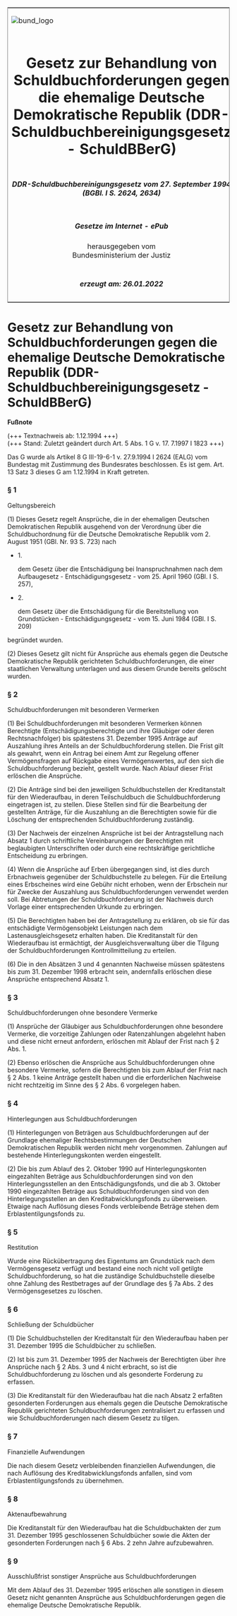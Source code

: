 <span id="DECKBLATT.html"></span>

<table border="0" frame="border" width="100%">

<tr valign="top">

<td align="left">

![bund\_logo](BfJ_2021_Web_de_de.gif)

</td>

<td align="right">

 

</td>

</tr>

<tr align="center" valign="middle">

<td colspan="2">

# Gesetz zur Behandlung von Schuldbuchforderungen gegen die ehemalige Deutsche Demokratische Republik (DDR-Schuldbuchbereinigungsgesetz - SchuldBBerG)

</td>

</tr>

<tr align="center" valign="middle">

<td colspan="2">

##### DDR-Schuldbuchbereinigungsgesetz vom 27. September 1994 (BGBl. I S. 2624, 2634)

</td>

</tr>

<tr align="center" valign="middle">

<td colspan="2">

  
  

##### Gesetze im Internet - ePub  
  
herausgegeben vom  
Bundesministerium der Justiz

</td>

</tr>

<tr align="center" valign="bottom">

<td colspan="2">

  
  

##### erzeugt am: 26.01.2022

</td>

</tr>

</table>

<span id="BJNR263400994.html"></span>

# Gesetz zur Behandlung von Schuldbuchforderungen gegen die ehemalige Deutsche Demokratische Republik (DDR-Schuldbuchbereinigungsgesetz - SchuldBBerG)

<div>

  
**Fußnote**

<div class="jnhtml">

<div>

<div class="jurAbsatz">

(+++ Textnachweis ab: 1.12.1994 +++)  
(+++ Stand: Zuletzt geändert durch Art. 5 Abs. 1 G v. 17. 7.1997 I 1823
+++)

</div>

<div class="jurAbsatz">

  
Das G wurde als Artikel 8 G III-19-6-1 v. 27.9.1994 I 2624 (EALG) vom
Bundestag mit Zustimmung des Bundesrates beschlossen. Es ist gem. Art.
13 Satz 3 dieses G am 1.12.1994 in Kraft getreten.

</div>

</div>

</div>

</div>

<span id="BJNR263400994BJNE000100000.html"></span>

### § 1  
Geltungsbereich

<div>

<div class="jnhtml">

<div>

<div class="jurAbsatz">

(1) Dieses Gesetz regelt Ansprüche, die in der ehemaligen Deutschen
Demokratischen Republik ausgehend von der Verordnung über die
Schuldbuchordnung für die Deutsche Demokratische Republik vom 2. August
1951 (GBl. Nr. 93 S. 723) nach

  - 1\.
    
    <div style="">
    
    dem Gesetz über die Entschädigung bei Inanspruchnahmen nach dem
    Aufbaugesetz - Entschädigungsgesetz - vom 25. April 1960 (GBl. I S.
    257),
    
    </div>

  - 2\.
    
    <div style="">
    
    dem Gesetz über die Entschädigung für die Bereitstellung von
    Grundstücken - Entschädigungsgesetz - vom 15. Juni 1984 (GBl. I S.
    209)
    
    </div>

begründet wurden.

</div>

<div class="jurAbsatz">

(2) Dieses Gesetz gilt nicht für Ansprüche aus ehemals gegen die
Deutsche Demokratische Republik gerichteten Schuldbuchforderungen, die
einer staatlichen Verwaltung unterlagen und aus diesem Grunde bereits
gelöscht wurden.

</div>

</div>

</div>

</div>

<span id="BJNR263400994BJNE000202307.html"></span>

### § 2  
Schuldbuchforderungen mit besonderen Vermerken

<div>

<div class="jnhtml">

<div>

<div class="jurAbsatz">

(1) Bei Schuldbuchforderungen mit besonderen Vermerken können
Berechtigte (Entschädigungsberechtigte und ihre Gläubiger oder deren
Rechtsnachfolger) bis spätestens 31. Dezember 1995 Anträge auf
Auszahlung ihres Anteils an der Schuldbuchforderung stellen. Die Frist
gilt als gewahrt, wenn ein Antrag bei einem Amt zur Regelung offener
Vermögensfragen auf Rückgabe eines Vermögenswertes, auf den sich die
Schuldbuchforderung bezieht, gestellt wurde. Nach Ablauf dieser Frist
erlöschen die Ansprüche.

</div>

<div class="jurAbsatz">

(2) Die Anträge sind bei den jeweiligen Schuldbuchstellen der
Kreditanstalt für den Wiederaufbau, in deren Teilschuldbuch die
Schuldbuchforderung eingetragen ist, zu stellen. Diese Stellen sind für
die Bearbeitung der gestellten Anträge, für die Auszahlung an die
Berechtigten sowie für die Löschung der entsprechenden
Schuldbuchforderung zuständig.

</div>

<div class="jurAbsatz">

(3) Der Nachweis der einzelnen Ansprüche ist bei der Antragstellung nach
Absatz 1 durch schriftliche Vereinbarungen der Berechtigten mit
beglaubigten Unterschriften oder durch eine rechtskräftige gerichtliche
Entscheidung zu erbringen.

</div>

<div class="jurAbsatz">

(4) Wenn die Ansprüche auf Erben übergegangen sind, ist dies durch
Erbnachweis gegenüber der Schuldbuchstelle zu belegen. Für die Erteilung
eines Erbscheines wird eine Gebühr nicht erhoben, wenn der Erbschein nur
für Zwecke der Auszahlung aus Schuldbuchforderungen verwendet werden
soll. Bei Abtretungen der Schuldbuchforderung ist der Nachweis durch
Vorlage einer entsprechenden Urkunde zu erbringen.

</div>

<div class="jurAbsatz">

(5) Die Berechtigten haben bei der Antragstellung zu erklären, ob sie
für das entschädigte Vermögensobjekt Leistungen nach dem
Lastenausgleichsgesetz erhalten haben. Die Kreditanstalt für den
Wiederaufbau ist ermächtigt, der Ausgleichsverwaltung über die Tilgung
der Schuldbuchforderungen Kontrollmitteilung zu erteilen.

</div>

<div class="jurAbsatz">

(6) Die in den Absätzen 3 und 4 genannten Nachweise müssen spätestens
bis zum 31. Dezember 1998 erbracht sein, andernfalls erlöschen diese
Ansprüche entsprechend Absatz 1.

</div>

</div>

</div>

</div>

<span id="BJNR263400994BJNE000301307.html"></span>

### § 3  
Schuldbuchforderungen ohne besondere Vermerke

<div>

<div class="jnhtml">

<div>

<div class="jurAbsatz">

(1) Ansprüche der Gläubiger aus Schuldbuchforderungen ohne besondere
Vermerke, die vorzeitige Zahlungen oder Ratenzahlungen abgelehnt haben
und diese nicht erneut anfordern, erlöschen mit Ablauf der Frist nach §
2 Abs. 1.

</div>

<div class="jurAbsatz">

(2) Ebenso erlöschen die Ansprüche aus Schuldbuchforderungen ohne
besondere Vermerke, sofern die Berechtigten bis zum Ablauf der Frist
nach § 2 Abs. 1 keine Anträge gestellt haben und die erforderlichen
Nachweise nicht rechtzeitig im Sinne des § 2 Abs. 6 vorgelegen haben.

</div>

</div>

</div>

</div>

<span id="BJNR263400994BJNE000400000.html"></span>

### § 4  
Hinterlegungen aus Schuldbuchforderungen

<div>

<div class="jnhtml">

<div>

<div class="jurAbsatz">

(1) Hinterlegungen von Beträgen aus Schuldbuchforderungen auf der
Grundlage ehemaliger Rechtsbestimmungen der Deutschen Demokratischen
Republik werden nicht mehr vorgenommen. Zahlungen auf bestehende
Hinterlegungskonten werden eingestellt.

</div>

<div class="jurAbsatz">

(2) Die bis zum Ablauf des 2. Oktober 1990 auf Hinterlegungskonten
eingezahlten Beträge aus Schuldbuchforderungen sind von den
Hinterlegungsstellen an den Entschädigungsfonds, und die ab 3. Oktober
1990 eingezahlten Beträge aus Schuldbuchforderungen sind von den
Hinterlegungsstellen an den Kreditabwicklungsfonds zu überweisen.
Etwaige nach Auflösung dieses Fonds verbleibende Beträge stehen dem
Erblastentilgungsfonds zu.

</div>

</div>

</div>

</div>

<span id="BJNR263400994BJNE000500000.html"></span>

### § 5  
Restitution

<div>

<div class="jnhtml">

<div>

<div class="jurAbsatz">

Wurde eine Rückübertragung des Eigentums am Grundstück nach dem
Vermögensgesetz verfügt und bestand eine noch nicht voll getilgte
Schuldbuchforderung, so hat die zuständige Schuldbuchstelle dieselbe
ohne Zahlung des Restbetrages auf der Grundlage des § 7a Abs. 2 des
Vermögensgesetzes zu löschen.

</div>

</div>

</div>

</div>

<span id="BJNR263400994BJNE000600000.html"></span>

### § 6  
Schließung der Schuldbücher

<div>

<div class="jnhtml">

<div>

<div class="jurAbsatz">

(1) Die Schuldbuchstellen der Kreditanstalt für den Wiederaufbau haben
per 31. Dezember 1995 die Schuldbücher zu schließen.

</div>

<div class="jurAbsatz">

(2) Ist bis zum 31. Dezember 1995 der Nachweis der Berechtigten über
ihre Ansprüche nach § 2 Abs. 3 und 4 nicht erbracht, so ist die
Schuldbuchforderung zu löschen und als gesonderte Forderung zu erfassen.

</div>

<div class="jurAbsatz">

(3) Die Kreditanstalt für den Wiederaufbau hat die nach Absatz 2
erfaßten gesonderten Forderungen aus ehemals gegen die Deutsche
Demokratische Republik gerichteten Schuldbuchforderungen zentralisiert
zu erfassen und wie Schuldbuchforderungen nach diesem Gesetz zu tilgen.

</div>

</div>

</div>

</div>

<span id="BJNR263400994BJNE000700000.html"></span>

### § 7  
Finanzielle Aufwendungen

<div>

<div class="jnhtml">

<div>

<div class="jurAbsatz">

Die nach diesem Gesetz verbleibenden finanziellen Aufwendungen, die nach
Auflösung des Kreditabwicklungsfonds anfallen, sind vom
Erblastentilgungsfonds zu übernehmen.

</div>

</div>

</div>

</div>

<span id="BJNR263400994BJNE000800000.html"></span>

### § 8  
Aktenaufbewahrung

<div>

<div class="jnhtml">

<div>

<div class="jurAbsatz">

Die Kreditanstalt für den Wiederaufbau hat die Schuldbuchakten der zum
31. Dezember 1995 geschlossenen Schuldbücher sowie die Akten der
gesonderten Forderungen nach § 6 Abs. 2 zehn Jahre aufzubewahren.

</div>

</div>

</div>

</div>

<span id="BJNR263400994BJNE000900000.html"></span>

### § 9  
Ausschlußfrist sonstiger Ansprüche aus Schuldbuchforderungen

<div>

<div class="jnhtml">

<div>

<div class="jurAbsatz">

Mit dem Ablauf des 31. Dezember 1995 erlöschen alle sonstigen in diesem
Gesetz nicht genannten Ansprüche aus Schuldbuchforderungen gegen die
ehemalige Deutsche Demokratische Republik.

</div>

</div>

</div>

</div>

